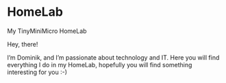 # HomeLab
My TinyMiniMicro HomeLab

Hey, there!

I’m Dominik, and I’m passionate about technology and IT.
Here you will find everything I do in my HomeLab, hopefully you will find something interesting for you :-) 
